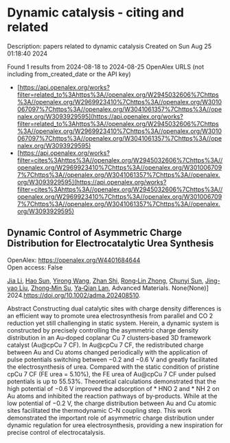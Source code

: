 # Dynamic catalysis - citing and related
Description: papers related to dynamic catalysis
Created on Sun Aug 25 01:18:40 2024

Found 1 results from 2024-08-18 to 2024-08-25
OpenAlex URLS (not including from_created_date or the API key)
- [https://api.openalex.org/works?filter=related_to%3Ahttps%3A//openalex.org/W2945032606%7Chttps%3A//openalex.org/W2969923410%7Chttps%3A//openalex.org/W3010067097%7Chttps%3A//openalex.org/W3041061357%7Chttps%3A//openalex.org/W3093929595](https://api.openalex.org/works?filter=related_to%3Ahttps%3A//openalex.org/W2945032606%7Chttps%3A//openalex.org/W2969923410%7Chttps%3A//openalex.org/W3010067097%7Chttps%3A//openalex.org/W3041061357%7Chttps%3A//openalex.org/W3093929595)
- [https://api.openalex.org/works?filter=cites%3Ahttps%3A//openalex.org/W2945032606%7Chttps%3A//openalex.org/W2969923410%7Chttps%3A//openalex.org/W3010067097%7Chttps%3A//openalex.org/W3041061357%7Chttps%3A//openalex.org/W3093929595](https://api.openalex.org/works?filter=cites%3Ahttps%3A//openalex.org/W2945032606%7Chttps%3A//openalex.org/W2969923410%7Chttps%3A//openalex.org/W3010067097%7Chttps%3A//openalex.org/W3041061357%7Chttps%3A//openalex.org/W3093929595)

## Dynamic Control of Asymmetric Charge Distribution for Electrocatalytic Urea Synthesis   

OpenAlex: https://openalex.org/W4401684644    
Open access: False
    
[Jia Li](https://openalex.org/A5100454297), [Hao Sun](https://openalex.org/A5101507157), [Yirong Wang](https://openalex.org/A5100676299), [Zhan Shi](https://openalex.org/A5000218886), [Rong‐Lin Zhong](https://openalex.org/A5026568078), [Chunyi Sun](https://openalex.org/A5045434827), [Jing-yao Liu](https://openalex.org/A5013853310), [Zhong‐Min Su](https://openalex.org/A5013189975), [Ya‐Qian Lan](https://openalex.org/A5060057970), Advanced Materials. None(None)] 2024.https://doi.org/10.1002/adma.202408510.
    
Abstract Constructing dual catalytic sites with charge density differences is an efficient way to promote urea electrosynthesis from parallel and CO 2 reduction yet still challenging in static system. Herein, a dynamic system is constructed by precisely controlling the asymmetric charge density distribution in an Au‐doped coplanar Cu 7 clusters‐based 3D framework catalyst (Au@cpCu 7 CF). In Au@cpCu 7 CF, the redistributed charge between Au and Cu atoms changed periodically with the application of pulse potentials switching between −0.2 and −0.6 V and greatly facilitated the electrosynthesis of urea. Compared with the static condition of pristine cpCu 7 CF (FE urea = 5.10%), the FE urea of Au@cpCu 7 CF under pulsed potentials is up to 55.53%. Theoretical calculations demonstrated that the high potential of −0.6 V improved the adsorption of * HNO 2 and * NH 2 on Au atoms and inhibited the reaction pathways of by‐products. While at the low potential of −0.2 V, the charge distribution between Au and Cu atomic sites facilitated the thermodynamic C–N coupling step. This work demonstrated the important role of asymmetric charge distribution under dynamic regulation for urea electrosynthesis, providing a new inspiration for precise control of electrocatalysis.    

    
